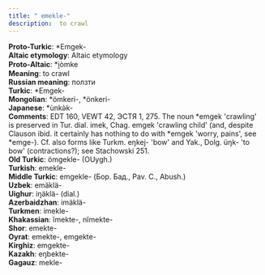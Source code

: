 ```yaml
---
title: " emekle-"
description:  to crawl
---
```


<strong>Proto-Turkic</strong>:  *Emgek-<br>
<strong>Altaic etymology</strong>:  Altaic etymology<br>
<strong> Proto-Altaic</strong>:  *i̯òmke<br>
<strong>Meaning</strong>:  to crawl<br>
<strong>Russian meaning</strong>:  ползти<br>
<strong>Turkic</strong>:  *Emgek-<br>
<strong>Mongolian</strong>:  *ömkeri-, *önkeri-<br>
<strong>Japanese</strong>:  *ùnkǝ̀k-<br>
<strong>Comments</strong>:  EDT 160, VEWT 42, ЭСТЯ 1, 275. The noun *emgek 'crawling' is preserved in Tur. dial. imek, Chag. emgek 'crawling child' (and, despite Clauson ibid. it certainly has nothing to do with *emgek 'worry, pains', see *emge-). Cf. also forms like Turkm. eŋkej- 'bow' and Yak., Dolg. üŋk- 'to bow' (contractions?); see Stachowski 251.<br>
<strong>Old Turkic</strong>:  ömgekle- (OUygh.)<br>
<strong>Turkish</strong>:  emekle-<br>
<strong>Middle Turkic</strong>:  emgekle- (Бор. Бад., Pav. C., Abush.)<br>
<strong>Uzbek</strong>:  emäklä-<br>
<strong>Uighur</strong>:  iŋäklä- (dial.)<br>
<strong>Azerbaidzhan</strong>:  imäklä-<br>
<strong>Turkmen</strong>:  imekle-<br>
<strong>Khakassian</strong>:  ĭmekte-, nĭmekte-<br>
<strong>Shor</strong>:  emekte-<br>
<strong>Oyrat</strong>:  emekte-, emgekte-<br>
<strong>Kirghiz</strong>:  emgekte-<br>
<strong>Kazakh</strong>:  eŋbekte-<br>
<strong>Gagauz</strong>:  mekle-<br>


